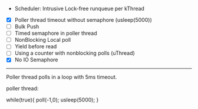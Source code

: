 - Scheduler: Intrusive Lock-free runqueue per kThread
- [x] Poller thread timeout without semaphore (usleep(5000))
- [ ] Bulk Push
- [ ] Timed semaphore in poller thread
- [ ] NonBlocking Local poll
- [ ] Yield before read
- [ ] Using a counter with nonblocking polls (uThread)
- [x] No IO Semaphore

---

Poller thread polls in a loop with 5ms timeout.

poller thread:

while(true){
    poll(-1,0);
    usleep(5000);
}
